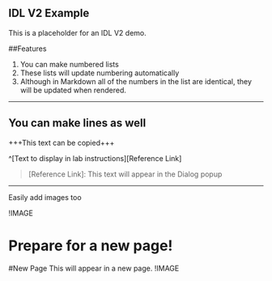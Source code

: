 ## IDL V2 Example

This is a placeholder for an IDL V2 demo. 


##Features

1. You can make numbered lists 
1. These lists will update numbering automatically
1. Although in Markdown all of the numbers in the list are identical, they will be updated when rendered. 

---
You can make lines as well
---


+++This text can be copied+++

^[Text to display in lab  instructions][Reference Link]

> [Reference Link]:
> This text will appear in the Dialog popup

---

Easily add images too

!IMAGE[](ektikz2w.jpg)

Prepare for a new page!
===

#New Page
This will appear in a new page. 
!IMAGE[](pag50er3.jpg)

